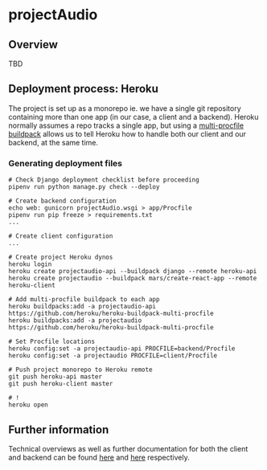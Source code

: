 # projectAudio

## Overview

TBD

## Deployment process: Heroku

The project is set up as a monorepo ie. we have a single git repository
containing more than one app (in our case, a client and a backend). Heroku
normally assumes a repo tracks a single app, but using a [multi-procfile
buildpack](https://elements.heroku.com/buildpacks/heroku/heroku-buildpack-multi-procfile)
allows us to tell Heroku how to handle both our client and our backend, at the
same time.

### Generating deployment files

```shell
# Check Django deployment checklist before proceeding
pipenv run python manage.py check --deploy

# Create backend configuration
echo web: gunicorn projectAudio.wsgi > app/Procfile
pipenv run pip freeze > requirements.txt
...

# Create client configuration
...

# Create project Heroku dynos
heroku login
heroku create projectaudio-api --buildpack django --remote heroku-api
heroku create projectaudio --buildpack mars/create-react-app --remote heroku-client

# Add multi-procfile buildpack to each app
heroku buildpacks:add -a projectaudio-api https://github.com/heroku/heroku-buildpack-multi-procfile
heroku buildpacks:add -a projectaudio https://github.com/heroku/heroku-buildpack-multi-procfile

# Set Procfile locations
heroku config:set -a projectaudio-api PROCFILE=backend/Procfile
heroku config:set -a projectaudio PROCFILE=client/Procfile

# Push project monorepo to Heroku remote
git push heroku-api master
git push heroku-client master

# !
heroku open
```

## Further information

Technical overviews as well as further documentation for both the client and
backend can be found [here](client/README.md) and [here](backend/README.md)
respectively.

